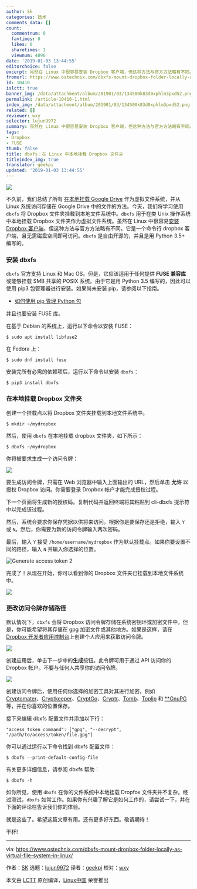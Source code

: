 ```yaml
---
author: Sk
categories: 技术
comments_data: []
count:
  commentnum: 0
  favtimes: 0
  likes: 0
  sharetimes: 1
  viewnum: 4896
date: '2019-01-03 13:44:55'
editorchoice: false
excerpt: 虽然在 Linux 中很容易安装 Dropbox 客户端，但这种方法与官方方法略有不同。它是一个命令行 dropbox 客户端，且无需磁盘空间即可访问。
fromurl: https://www.ostechnix.com/dbxfs-mount-dropbox-folder-locally-as-virtual-file-system-in-linux/
id: 10410
islctt: true
banner_img: /data/attachment/album/201901/03/134500k83d0xphlm3pxd52.png
permalink: /article-10410-1.html
index_img: /data/attachment/album/201901/03/134500k83d0xphlm3pxd52.png.thumb.jpg
related: []
reviewer: wxy
selector: lujun9972
summary: 虽然在 Linux 中很容易安装 Dropbox 客户端，但这种方法与官方方法略有不同。它是一个命令行 dropbox 客户端，且无需磁盘空间即可访问。
tags:
- Dropbox
- FUSE
thumb: false
title: dbxfs：在 Linux 中本地挂载 Dropbox 文件夹
titleindex_img: true
translator: geekpi
updated: '2019-01-03 13:44:55'
---
```


![](/data/attachment/album/201901/03/134500k83d0xphlm3pxd52.png)


不久前，我们总结了所有 [在本地挂载 Google Drive](https://www.ostechnix.com/how-to-mount-google-drive-locally-as-virtual-file-system-in-linux/) 作为虚拟文件系统，并从 Linux 系统访问存储在 Google Drive 中的文件的方法。今天，我们将学习使用 `dbxfs` 将 Dropbox 文件夹挂载到本地文件系统中。`dbxfs` 用于在类 Unix 操作系统中本地挂载 Dropbox 文件夹作为虚拟文件系统。虽然在 Linux 中很容易[安装 Dropbox 客户端](https://www.ostechnix.com/install-dropbox-in-ubuntu-18-04-lts-desktop/)，但这种方法与官方方法略有不同。它是一个命令行 dropbox 客户端，且无需磁盘空间即可访问。`dbxfs` 是自由开源的，并且是用 Python 3.5+ 编写的。


### 安装 dbxfs


`dbxfs` 官方支持 Linux 和 Mac OS。但是，它应该适用于任何提供 **FUSE 兼容库**或能够挂载 SMB 共享的 POSIX 系统。由于它是用 Python 3.5 编写的，因此可以使用 pip3 包管理器进行安装。如果尚未安装 pip，请参阅以下指南。


* [如何使用 pip 管理 Python 包](https://www.ostechnix.com/manage-python-packages-using-pip/)


并且也要安装 FUSE 库。


在基于 Debian 的系统上，运行以下命令以安装 FUSE：



```
$ sudo apt install libfuse2
```

在 Fedora 上：



```
$ sudo dnf install fuse
```

安装完所有必需的依赖项后，运行以下命令以安装 `dbxfs`：



```
$ pip3 install dbxfs
```

### 在本地挂载 Dropbox 文件夹


创建一个挂载点以将 Dropbox 文件夹挂载到本地文件系统中。



```
$ mkdir ~/mydropbox
```

然后，使用 `dbxfs` 在本地挂载 dropbox 文件夹，如下所示：



```
$ dbxfs ~/mydropbox
```

你将被要求生成一个访问令牌：


![](/data/attachment/album/201901/03/134501xh7z43dcfnalflc3.png)


要生成访问令牌，只需在 Web 浏览器中输入上面输出的 URL，然后单击 **允许** 以授权 Dropbox 访问。你需要登录 Dropbox 帐户才能完成授权过程。


下一个页面将生成新的授权码。复制代码并返回终端将其粘贴到 cli-dbxfs 提示符中以完成该过程。


然后，系统会要求你保存凭据以供将来访问。根据你是要保存还是拒绝，输入 `Y` 或 `N`。然后，你需要为新的访问令牌输入两次密码。


最后，输入 `Y` 接受 `/home/username/mydropbox` 作为默认挂载点。如果你要设置不同的路径，输入 `N` 并输入你选择的位置。


![Generate access token 2](/data/attachment/album/201901/03/134503bmw6fx76xn26w6e6.png)


完成了！从现在开始，你可以看到你的 Dropbox 文件夹已挂载到本地文件系统中。


![](/data/attachment/album/201901/03/134504h8tm5xp8wq2aiw3o.png)


### 更改访问令牌存储路径


默认情况下，`dbxfs` 会将 Dropbox 访问令牌存储在系统密钥环或加密文件中。但是，你可能希望将其存储在 gpg 加密文件或其他地方。如果是这样，请在 [Dropbox 开发者应用控制台](https://dropbox.com/developers/apps)上创建个人应用来获取访问令牌。


![](/data/attachment/album/201901/03/134505mbqrsga1qh9cysbb.png)


创建应用后，单击下一步中的**生成**按钮。此令牌可用于通过 API 访问你的 Dropbox 帐户。不要与任何人共享你的访问令牌。


![](/data/attachment/album/201901/03/134506xj7filx8z73rirk9.png)


创建访问令牌后，使用任何你选择的加密工具对其进行加密，例如 [Cryptomater](https://www.ostechnix.com/cryptomator-open-source-client-side-encryption-tool-cloud/)、[Cryptkeeper](https://www.ostechnix.com/how-to-encrypt-your-personal-foldersdirectories-in-linux-mint-ubuntu-distros/)、[CryptGo](https://www.ostechnix.com/cryptogo-easy-way-encrypt-password-protect-files/)、[Cryptr](https://www.ostechnix.com/cryptr-simple-cli-utility-encrypt-decrypt-files/)、[Tomb](https://www.ostechnix.com/tomb-file-encryption-tool-protect-secret-files-linux/)、[Toplip](https://www.ostechnix.com/toplip-strong-file-encryption-decryption-cli-utility/) 和 [\*\*GnuPG](https://www.ostechnix.com/an-easy-way-to-encrypt-and-decrypt-files-from-commandline-in-linux/) 等，并在你喜欢的位置保存。


接下来编辑 dbxfs 配置文件并添加以下行：



```
"access_token_command": ["gpg", "--decrypt", "/path/to/access/token/file.gpg"]
```

你可以通过运行以下命令找到 dbxfs 配置文件：



```
$ dbxfs --print-default-config-file
```

有关更多详细信息，请参阅 dbxfs 帮助：



```
$ dbxfs -h
```

如你所见，使用 `dbxfs` 在你的文件系统中本地挂载 Dropfox 文件夹并不复杂。经过测试，`dbxfs` 如常工作。如果你有兴趣了解它是如何工作的，请尝试一下，并在下面的评论栏告诉我们你的体验。


就是这些了。希望这篇文章有用。还有更多好东西。敬请期待！


干杯!




---


via: <https://www.ostechnix.com/dbxfs-mount-dropbox-folder-locally-as-virtual-file-system-in-linux/>


作者：[SK](https://www.ostechnix.com/author/sk/) 选题：[lujun9972](https://github.com/lujun9972) 译者：[geekpi](https://github.com/geekpi) 校对：[wxy](https://github.com/wxy)


本文由 [LCTT](https://github.com/LCTT/TranslateProject) 原创编译，[Linux中国](https://linux.cn/) 荣誉推出